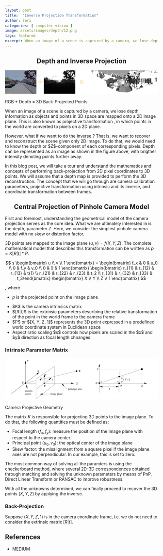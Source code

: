 ```yaml
---
layout: post
title:  "Inverse Projection Transformation"
author: seri
categories: [ computer vision ]
image: assets/images/depth/12.png
tags: featured
excerpt: When an image of a scene is captured by a camera, we lose depth information. This is also known as projective transformation, in which points in the world are converted to pixels on a 2D plane. But how do we do the opposite?
---
```


<div align="center"><h2> Depth and Inverse Projection </h2></div>

<picture><img src="/assets/images/depth/11.png"></picture> 

<div class="caption"> RGB + Depth = 3D Back-Projected Points </div>

<p> When an image of a scene is captured by a camera, we <span class="circle-sketch-highlight"> lose depth information as objects and points in 3D space are mapped onto a 2D image plane. This is also known as <span class="blue"> projective transformation </span>, in which points in the world are converted to <span class="highlight-green">pixels</span> on a 2D plane. </p>

<p>However, what if we want to do the <span class="underline"> inverse </span>? That is, we want to recover and reconstruct the scene given only 2D image. To do that, we would need to know the depth or $Z$-component of each corresponding pixels. Depth can be represented as an image as shown in the figure above, with brigther intensity denoting points further away. </p>

In this blog post, we will take a tour and understand the mathematics and concepts of performing back-projection from 2D pixel coordinates to 3D points. We will assume that a depth map is provided to perform the 3D reconstruction. The concept that we will go through are camera calibration parameters, projective transformation using intrinsic and its inverse, and coordinate transformation between frames.  

<div align="center"><h2> Central Projection of Pinhole Camera Model </h2></div>

First and foremost, understanding the geometrical model of the camera projection serves as the core idea. What we are ultimately interested in is the depth, parameter $Z$. Here, we consider the simplest pinhole camera model with no skew or distortion factor. 

3D points are mapped to the image plane $(u,v) = f(X,Y,Z)$. The complete mathematical model that describes this transformation can be written as $p = K[R|t]*P$.

$$
s \begin{bmatrix} u \\ v \\ 1 \end{bmatrix} = \begin{bmatrix} f_x & 0 & u_0 \\ 0 & f_y & v_0 \\ 0 & 0 & 1 \end{bmatrix} \begin{bmatrix} r_{11} & r_{12} & r_{13} & t{1} \\ r_{21} & r_{22} & r_{23} & t_2 \\ r_{31} & r_{32} & r_{33} & t_3\end{bmatrix} \begin{bmatrix} X \\ Y \\ Z \\ 1 \end{bmatrix}
$$

, where <ul><li> $p$ is the projected point on the image plane</li>
<li> $K$ is the camera intrinsics matrix</li>
<li> $[R|t]$ is the extrinsic parameters describing the relative transformation of the point in the world frame to the camera frame </li>
<li> $P$ or $[X, Y, Z, 1]$ represents the 3D point expressed in a predefined world coordinate system in Euclidean space </li>
<li> Aspect ratio scaling $s$ controls how pixels are scaled in the $x$ and $y$ direction as focal length chnanges</li> </ul>

<h3> Intrinsic Parameter Matrix </h3>

<picture><img src="/assets/images/depth/13.png"></picture> 
<div class="caption"> Camera Projective Geometry </div>

The matrix $K$ is responsible for projecting 3D points to the image plane. To do that, the following quantities must be defined as:

* Focal length $(f_x, f_y)$: measure the position of the image plane with respect to the camera center.
* Principal point $(u_0, v_0)$; the optical center of the image plane
* Skew factor: the misalignment from a square pixel if the image plane axes are not perpendicular. In our example, this is set to zero.

The most common way of solving all the paramters is using the <span class="reveal"> checkerboard method</span>, where several 2D-3D correspondences obtained through matching and solving the unknown parameters by means of PnP, Direct Linear Transform or RANSAC to improve robustness. 

With all the unknowns determined, we can finally proceed to recover the 3D points $(X,Y,Z)$ by applying the inverse. 

<h3> Back-Projection </h3>

Suppose $(X,Y,Z,1)$ is in the camera coordinate frame, i.e. we do not need to consider the extrinsic matrix $[R|t]$.

## References
- <a href="https://towardsdatascience.com/inverse-projection-transformation-c866ccedef1c"> MEDIUM </a>

